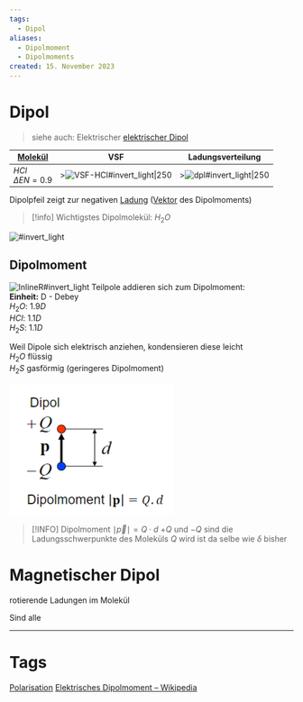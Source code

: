 ```yaml
---
tags:
  - Dipol
aliases:
  - Dipolmoment
  - Dipolmoments
created: 15. November 2023
---
```


# Dipol

> siehe auch: Elektrischer [elektrischer Dipol](../Elektrotechnik/elektrischer%20Dipol.md)

| [Molekül](Atombindung.md)                    | VSF                    | Ladungsverteilung  |
| -------------------------- | ---------------------- | ------------------ |
| $HCl$ <br> $\Delta EN=0.9$ | >![VSF-HCl#invert_light\|250](assets/VSF-HCl.png) | >![dpl#invert_light\|250](assets/dpl.png) |

Dipolpfeil zeigt zur negativen [Ladung](../Elektrotechnik/elektrisches%20Feld.md) ([Vektor](../Mathematik/mathe%20(3)/Vektor.md) des Dipolmoments)
> [!info] Wichtigstes Dipolmolekül: $H_{2}O$

![#invert_light](assets/dpl-h2o.png)

## Dipolmoment

![InlineR#invert_light](assets/dpl-H2S.png)
Teilpole addieren sich zum Dipolmoment:  
**Einheit:** D - Debey  
$H_{2}O$: $1.9D$  
$HCl$: $1.1D$  
$H_{2}S$: $1.1D$


Weil Dipole sich elektrisch anziehen, kondensieren diese leicht  
$H_{2}O$ flüssig  
$H_{2}S$ gasförmig (geringeres Dipolmoment)

 ![invert_dark](assets/Dipolmoment.png)

> [!INFO] Dipolmoment
> $\mid\vec{p}\mid=Q\cdot d$
> $+Q$ und $-Q$ sind die Ladungsschwerpunkte des Moleküls
> $Q$ wird ist da selbe wie $\delta$ bisher

# Magnetischer Dipol

rotierende Ladungen im Molekül

Sind alle

---

# Tags

[Polarisation](Polarisation.md)
[Elektrisches Dipolmoment – Wikipedia](https://de.wikipedia.org/wiki/Elektrisches_Dipolmoment)